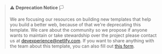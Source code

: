 > ⚠️ **Deprecation Notice** 🏳
>
> We are focusing our resources on building new templates that help you build a better web, because of that we're deprecating this template. We care about the community so we propose if anyone wants to maintain or take stewardship over the project please contact us at [devexperience@netlify.com](mailto:devexperience@netlify.com). If you want to share anything with the team about this template, you can also fill out [this form](https://template-feedback.netlify.app/).

